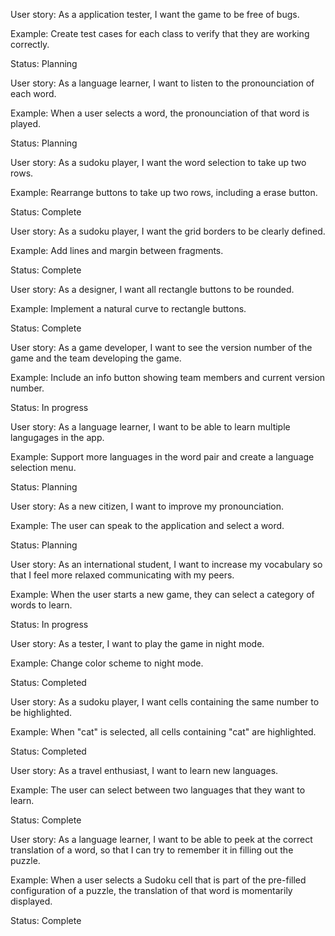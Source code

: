 User story: As a application tester, I want the game to be free of bugs.

Example: Create test cases for each class to verify that they are working correctly.

Status: Planning


User story: As a language learner, I want to listen to the pronounciation of each word.

Example: When a user selects a word, the pronounciation of that word is played.

Status: Planning


User story: As a sudoku player, I want the word selection to take up two rows.

Example: Rearrange buttons to take up two rows, including a erase button.

Status: Complete


User story: As a sudoku player, I want the grid borders to be clearly defined.

Example: Add lines and margin between fragments.

Status: Complete


User story: As a designer, I want all rectangle buttons to be rounded.

Example: Implement a natural curve to rectangle buttons.

Status: Complete


User story: As a game developer, I want to see the version number of the game and the team developing the game.

Example: Include an info button showing team members and current version number.

Status: In progress


User story: As a language learner, I want to be able to learn multiple langugages in the app.

Example: Support more languages in the word pair and create a language selection menu.

Status: Planning


User story: As a new citizen, I want to improve my pronounciation.

Example: The user can speak to the application and select a word.

Status: Planning


User story: As an international student, I want to increase my vocabulary so that I feel more relaxed communicating with my peers.

Example: When the user starts a new game, they can select a category of words to learn.

Status: In progress


User story: As a tester, I want to play the game in night mode.

Example: Change color scheme to night mode.

Status: Completed


User story: As a sudoku player, I want cells containing the same number to be highlighted.

Example: When "cat" is selected, all cells containing "cat" are highlighted.

Status: Completed


User story: As a travel enthusiast, I want to learn new languages.

Example: The user can select between two languages that they want to learn.

Status: Complete


User story: As a language learner, I want to be able to peek at the correct translation of a word, so that I can try to remember it in filling out the puzzle.

Example: When a user selects a Sudoku cell that is part of the pre-filled configuration of a puzzle, the translation of that word is momentarily displayed.

Status: Complete